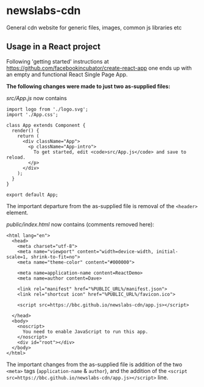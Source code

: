 # newslabs-cdn
General cdn website for generic files, images, common js libraries etc

## Usage in a React project

Following 'getting started' instructions at https://github.com/facebookincubator/create-react-app one ends up with an empty and functional React Single Page App.

**The following changes were made to just two as-supplied files:**

*src/App.js* now contains
```import React, { Component } from 'react';
import logo from './logo.svg';
import './App.css';

class App extends Component {
  render() {
    return (
      <div className="App">
        <p className="App-intro">
          To get started, edit <code>src/App.js</code> and save to reload.
        </p>
      </div>
    );
  }
}

export default App;
```
The important departure from the as-supplied file is removal of the `<header>` element.

*public/index.html* now contains (comments removed here):
```<!DOCTYPE html>
<html lang="en">
  <head>
    <meta charset="utf-8">
    <meta name="viewport" content="width=device-width, initial-scale=1, shrink-to-fit=no">
    <meta name="theme-color" content="#000000">

    <meta name=application-name content=ReactDemo>
    <meta name=author content=Dave>

    <link rel="manifest" href="%PUBLIC_URL%/manifest.json">
    <link rel="shortcut icon" href="%PUBLIC_URL%/favicon.ico">

    <script src=https://bbc.github.io/newslabs-cdn/app.js></script>

  </head>
  <body>
    <noscript>
      You need to enable JavaScript to run this app.
    </noscript>
    <div id="root"></div>
  </body>
</html>
```
The important changes from the as-supplied file is addition of the two `<meta>` tags (`application-name` & `author`), and the addition of the `<script src=https://bbc.github.io/newslabs-cdn/app.js></script>` line.
